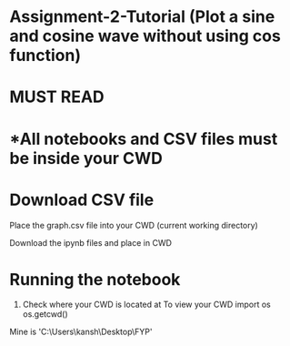 # Assignment-2-Tutorial (Plot a sine and cosine wave without using cos function)
# MUST READ
# *All notebooks and CSV files must be inside your CWD
# Download CSV file
Place the graph.csv file into your CWD (current working directory)

Download the ipynb files and place in CWD

# Running the notebook
1. Check where your CWD is located at
To view your CWD import os os.getcwd()

Mine is 'C:\Users\kansh\Desktop\FYP'
